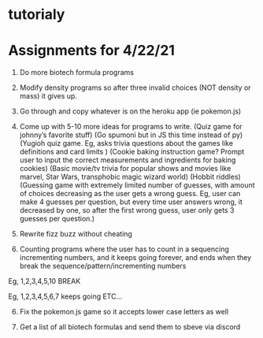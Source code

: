 # tutorialy

# Assignments for 4/22/21

1. Do more biotech formula programs

2. Modify density programs so after three invalid choices (NOT density or mass) it gives up.

3. Go through and copy whatever is on the heroku app (ie pokemon.js)

3. Come up with 5-10 more ideas for programs to write.
(Quiz game for johnny’s favorite stuff)
(Go spumoni but in JS this time instead of py)
(Yugioh quiz game. Eg, asks trivia questions about the games like definitions and card limits )
(Cookie baking instruction game? Prompt user to input the correct measurements and ingredients for baking cookies)
(Basic movie/tv trivia for popular shows and movies like marvel, Star Wars, transphobic magic wizard world)
(Hobbit riddles)
(Guessing game with extremely limited number of guesses, with amount of choices decreasing as the user gets a wrong guess. Eg, user can make 4 guesses per question, but every time user answers wrong, it decreased by one, so after the first wrong guess, user only gets 3 guesses per question.)

4. Rewrite fizz buzz without cheating

5. Counting programs where the user has to count in a sequencing incrementing numbers, and it keeps going forever, and ends when they break the sequence/pattern/incrementing numbers

Eg, 1,2,3,4,5,10 BREAK

Eg, 1,2,3,4,5,6,7 keeps going ETC…

6. Fix the pokemon.js game so it accepts lower case letters as well

7. Get a list of all biotech formulas and send them to sbeve via discord